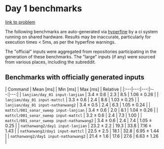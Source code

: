 # Day 1 benchmarks

[link to problem](http://adventofcode.com/2021/day/1)

The following benchmarks are auto-generated via [hyperfine](https://github.com/sharkdp/hyperfine) by a ci system running on shared hardware. Results may be inaccurate, particularly for execution times < 5ms, as per the hyperfine warnings.

The "official" inputs were aggregated from repositories participating in the generation of these benchmarks. The "large" inputs (if any) were sourced from various places, including the subreddit.

## Benchmarks with officially generated inputs
| Command | Mean [ms] | Min [ms] | Max [ms] | Relative | |:---|---:|---:|---:|---:| | `lanjian/day_01 input-lanjian` | 3.4 ± 0.6 | 2.3 | 8.5 | 1.06 ± 0.26 | | `lanjian/day_01 input-mattcl` | 3.3 ± 0.6 | 2.4 | 8.6 | 1.03 ± 0.25 | | `lanjian/day_01 input-nathanwang2` | 3.4 ± 0.5 | 2.4 | 6.3 | 1.05 ± 0.24 | | `mattcl/001_sonar_sweep input-lanjian` | 3.4 ± 0.6 | 2.0 | 8.1 | 1.04 ± 0.26 | | `mattcl/001_sonar_sweep input-mattcl` | 3.2 ± 0.6 | 2.4 | 7.3 | 1.00 | | `mattcl/001_sonar_sweep input-nathanwang2` | 3.4 ± 0.6 | 2.4 | 7.4 | 1.05 ± 0.25 | | `nathanwang2/day1 input-lanjian` | 23.2 ± 2.2 | 19.3 | 33.8 | 7.16 ± 1.43 | | `nathanwang2/day1 input-mattcl` | 22.5 ± 2.5 | 18.1 | 32.8 | 6.95 ± 1.44 | | `nathanwang2/day1 input-nathanwang2` | 21.4 ± 1.6 | 17.6 | 27.6 | 6.63 ± 1.26 |
